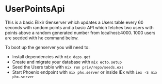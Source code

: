 # UserPointsApi

This is a basic Elixir Genserver which updates a Users table every 60 seconds with random points and a basic API which fetches two users with points above a random generated number from localhost:4000. 1000 users are seeded with he command below. 

To boot up the genserver you will need to:

  * Install dependencies with `mix deps.get`
  * Create and migrate your database with `mix ecto.setup`
  * Seed the Users table with `mix run priv/repo/seeds.exs`
  * Start Phoenix endpoint with `mix phx.server` or inside IEx with `iex -S mix phx.server`

